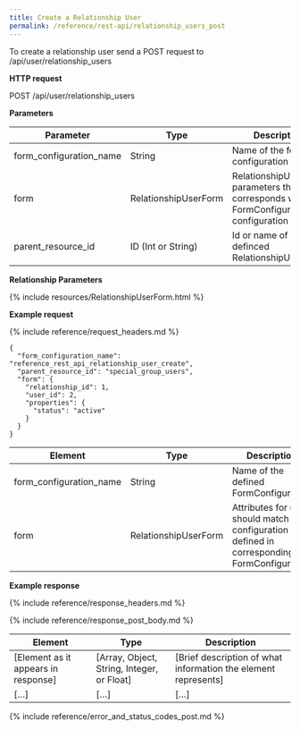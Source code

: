 ```yaml
---
title: Create a Relationship User
permalink: /reference/rest-api/relationship_users_post
---
```


To create a relationship user send a POST request to /api/user/relationship_users

**HTTP request**

POST /api/user/relationship_users

**Parameters**

| Parameter               | Type                 | Description                                                                           | Required | Notes                      |
| ----------------------- | -------------------- | ------------------------------------------------------------------------------------- | -------- | -------------------------- |
| form_configuration_name | String               | Name of the form configuration                                                        | Required | underscored                |
| form                    | RelationshipUserForm | RelationshipUserForm parameters that corresponds with FormConfiguration configuration | Required |                            |
| parent_resource_id      | ID (Int or String)   | Id or name of definced RelationshipUserType                                           | Required | name should be underscored |

**Relationship Parameters**

{% include resources/RelationshipUserForm.html %}

**Example request**

{% include reference/request_headers.md %}

```
{
  "form_configuration_name": "reference_rest_api_relationship_user_create",
  "parent_resource_id": "special_group_users",
  "form": {
    "relationship_id": 1,
    "user_id": 2,
    "properties": {
      "status": "active"
    }
  }
}
```

| Element                 | Type                 | Description                                                                                | Required? |
| ----------------------- | -------------------- | ------------------------------------------------------------------------------------------ | --------- |
| form_configuration_name | String               | Name of the defined FormConfiguration                                                      | Required  |
| form                    | RelationshipUserForm | Attributes for user, should match configuration defined in corresponding FormConfiguration | Required  |

**Example response**

{% include reference/response_headers.md %}

{% include reference/response_post_body.md %}

| Element                             | Type                                       | Description                                                    |
| ----------------------------------- | ------------------------------------------ | -------------------------------------------------------------- |
| [Element as it appears in response] | [Array, Object, String, Integer, or Float] | [Brief description of what information the element represents] |
| […]                                 | […]                                        | […]                                                            |

{% include reference/error_and_status_codes_post.md %}
